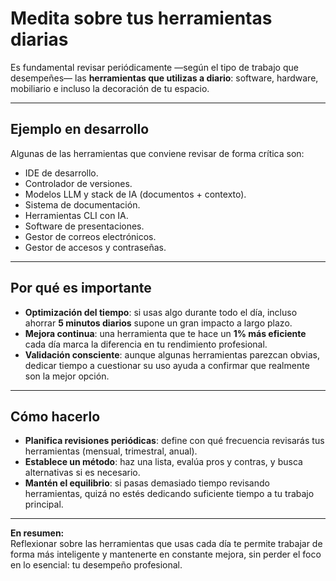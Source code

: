 # Medita sobre tus herramientas diarias

Es fundamental revisar periódicamente —según el tipo de trabajo que desempeñes— las **herramientas que utilizas a diario**: software, hardware, mobiliario e incluso la decoración de tu espacio.

---

## Ejemplo en desarrollo

Algunas de las herramientas que conviene revisar de forma crítica son:
- IDE de desarrollo.
- Controlador de versiones.
- Modelos LLM y stack de IA (documentos + contexto).
- Sistema de documentación.
- Herramientas CLI con IA.
- Software de presentaciones.
- Gestor de correos electrónicos.
- Gestor de accesos y contraseñas.

---

## Por qué es importante

- **Optimización del tiempo**: si usas algo durante todo el día, incluso ahorrar **5 minutos diarios** supone un gran impacto a largo plazo.
- **Mejora continua**: una herramienta que te hace un **1% más eficiente** cada día marca la diferencia en tu rendimiento profesional.
- **Validación consciente**: aunque algunas herramientas parezcan obvias, dedicar tiempo a cuestionar su uso ayuda a confirmar que realmente son la mejor opción.

---

## Cómo hacerlo

- **Planifica revisiones periódicas**: define con qué frecuencia revisarás tus herramientas (mensual, trimestral, anual).
- **Establece un método**: haz una lista, evalúa pros y contras, y busca alternativas si es necesario.
- **Mantén el equilibrio**: si pasas demasiado tiempo revisando herramientas, quizá no estés dedicando suficiente tiempo a tu trabajo principal.

---

**En resumen:**  
Reflexionar sobre las herramientas que usas cada día te permite trabajar de forma más inteligente y mantenerte en constante mejora, sin perder el foco en lo esencial: tu desempeño profesional.
